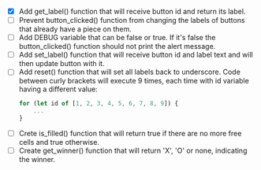 

- [x] Add get_label() function that will receive button id and return its label.
- [ ] Prevent button_clicked() function from changing the labels of buttons that already have a piece on them.
- [ ] Add DEBUG variable that can be false or true. If it's false the button_clicked() function should not print the alert message.
- [ ] Add set_label() function that will receive button id and label text and will then update button with it.
- [ ] Add reset() function that will set all labels back to underscore. Code between curly brackets will execute 9 times, each time with id variable having a different value:
	```js
	for (let id of [1, 2, 3, 4, 5, 6, 7, 8, 9]) {
		...
	}
	```
- [ ] Crete is_filled() function that will return true if there are no more free cells and true otherwise.
- [ ] Create get_winner() function that will return 'X', 'O' or none, indicating the winner.